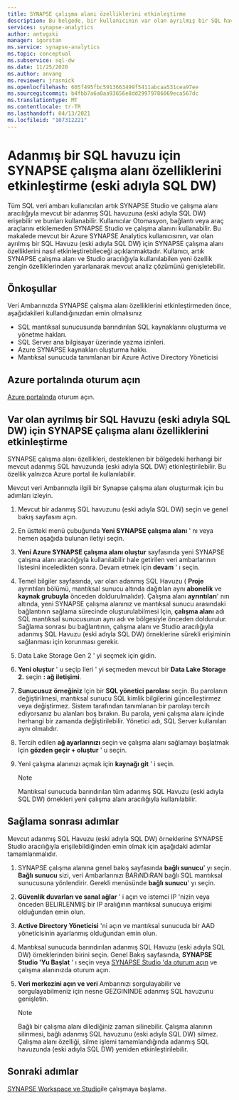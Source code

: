 ```yaml
---
title: SYNAPSE çalışma alanı özelliklerini etkinleştirme
description: Bu belgede, bir kullanıcının var olan ayrılmış bir SQL havuzunda (eski adıyla SQL DW) SYNAPSE çalışma alanı özelliklerini nasıl etkinleştirebilmesi açıklanmaktadır.
services: synapse-analytics
author: antvgski
manager: igorstan
ms.service: synapse-analytics
ms.topic: conceptual
ms.subservice: sql-dw
ms.date: 11/25/2020
ms.author: anvang
ms.reviewer: jrasnick
ms.openlocfilehash: 605f495fbc5913663499f5411abcaa531cea97ee
ms.sourcegitcommit: b4fbb7a6a0aa93656e8dd29979786069eca567dc
ms.translationtype: MT
ms.contentlocale: tr-TR
ms.lasthandoff: 04/13/2021
ms.locfileid: "107312221"
---
```

# <a name="enabling-synapse-workspace-features-for-a-dedicated-sql-pool-formerly-sql-dw"></a>Adanmış bir SQL havuzu için SYNAPSE çalışma alanı özelliklerini etkinleştirme (eski adıyla SQL DW)

Tüm SQL veri ambarı kullanıcıları artık SYNAPSE Studio ve çalışma alanı aracılığıyla mevcut bir adanmış SQL havuzuna (eski adıyla SQL DW) erişebilir ve bunları kullanabilir. Kullanıcılar Otomasyon, bağlantı veya araç araçlarını etkilemeden SYNAPSE Studio ve çalışma alanını kullanabilir. Bu makalede mevcut bir Azure SYNAPSE Analytics kullanıcısının, var olan ayrılmış bir SQL Havuzu (eski adıyla SQL DW) için SYNAPSE çalışma alanı özelliklerini nasıl etkinleştirebileceği açıklanmaktadır. Kullanıcı, artık SYNAPSE çalışma alanı ve Studio aracılığıyla kullanılabilen yeni özellik zengin özelliklerinden yararlanarak mevcut analiz çözümünü genişletebilir.   

## <a name="prerequisites"></a>Önkoşullar
Veri Ambarınızda SYNAPSE çalışma alanı özelliklerini etkinleştirmeden önce, aşağıdakileri kullandığınızdan emin olmalısınız
- SQL mantıksal sunucusunda barındırılan SQL kaynaklarını oluşturma ve yönetme hakları.
- SQL Server ana bilgisayar üzerinde yazma izinleri. 
- Azure SYNAPSE kaynakları oluşturma hakkı.
- Mantıksal sunucuda tanımlanan bir Azure Active Directory Yöneticisi

## <a name="sign-in-to-the-azure-portal"></a>Azure portalında oturum açın

[Azure portalında](https://portal.azure.com/) oturum açın.

## <a name="enabling-synapse-workspace-features-for-an-existing-dedicated-sql-pool-formerly-sql-dw"></a>Var olan ayrılmış bir SQL Havuzu (eski adıyla SQL DW) için SYNAPSE çalışma alanı özelliklerini etkinleştirme

SYNAPSE çalışma alanı özellikleri, desteklenen bir bölgedeki herhangi bir mevcut adanmış SQL havuzunda (eski adıyla SQL DW) etkinleştirilebilir. Bu özellik yalnızca Azure portal ile kullanılabilir.

Mevcut veri Ambarınızla ilgili bir Synapse çalışma alanı oluşturmak için bu adımları izleyin.
1. Mevcut bir adanmış SQL havuzunu (eski adıyla SQL DW) seçin ve genel bakış sayfasını açın.
2. En üstteki menü çubuğunda **Yeni SYNAPSE çalışma alanı** ' nı veya hemen aşağıda bulunan iletiyi seçin.
3. **Yeni Azure SYNAPSE çalışma alanı oluştur** sayfasında yeni SYNAPSE çalışma alanı aracılığıyla kullanılabilir hale getirilen veri ambarlarının listesini inceledikten sonra. Devam etmek için **devam** ' ı seçin.
4. Temel bilgiler sayfasında, var olan adanmış SQL Havuzu ( **Proje** ayrıntıları bölümü, mantıksal sunucu altında dağıtılan aynı **abonelik** ve **kaynak grubuyla** önceden doldurulmalıdır). Çalışma alanı **ayrıntıları**' nın altında, yeni SYNAPSE çalışma alanınız ve mantıksal sunucu arasındaki bağlantının sağlama sürecinde oluşturulabilmesi Için, **çalışma alanı** adı SQL mantıksal sunucusunun aynı adı ve bölgesiyle önceden doldurulur. Sağlama sonrası bu bağlantının, çalışma alanı ve Studio aracılığıyla adanmış SQL Havuzu (eski adıyla SQL DW) örneklerine sürekli erişiminin sağlanması için korunması gerekir.
5. Data Lake Storage Gen 2 ' yi seçmek için gidin.
6. **Yeni oluştur** ' u seçip Ileri ' yi seçmeden mevcut bir **Data Lake Storage 2.** seçin **: ağ iletişimi**.
7. **Sunucusuz örneğiniz** Için bir **SQL yönetici parolası** seçin. Bu parolanın değiştirilmesi, mantıksal sunucu SQL kimlik bilgilerini güncelleştirmez veya değiştirmez. Sistem tarafından tanımlanan bir parolayı tercih ediyorsanız bu alanları boş bırakın. Bu parola, yeni çalışma alanı içinde herhangi bir zamanda değiştirilebilir. Yönetici adı, SQL Server kullanılan aynı olmalıdır.
8. Tercih edilen **ağ ayarlarınızı** seçin ve çalışma alanı sağlamayı başlatmak Için **gözden geçir + oluştur** ' u seçin.
9. Yeni çalışma alanınızı açmak için **kaynağı git** ' i seçin.

    > [!NOTE]
    > Mantıksal sunucuda barındırılan tüm adanmış SQL Havuzu (eski adıyla SQL DW) örnekleri yeni çalışma alanı aracılığıyla kullanılabilir.

## <a name="post-provisioning-steps"></a>Sağlama sonrası adımlar
Mevcut adanmış SQL Havuzu (eski adıyla SQL DW) örneklerine SYNAPSE Studio aracılığıyla erişilebildiğinden emin olmak için aşağıdaki adımlar tamamlanmalıdır.
1. SYNAPSE çalışma alanına genel bakış sayfasında **bağlı sunucu**' yı seçin. **Bağlı sunucu** sizi, veri Ambarlarınızı BARıNDıRAN bağlı SQL mantıksal sunucusuna yönlendirir. Gerekli menüsünde **bağlı sunucu**' yı seçin.
2. **Güvenlik duvarları ve sanal ağlar** ' i açın ve istemci IP 'nizin veya önceden BELIRLENMIŞ bir IP aralığının mantıksal sunucuya erişimi olduğundan emin olun.
3. **Active Directory Yöneticisi** 'ni açın ve mantıksal sunucuda bir AAD yöneticisinin ayarlanmış olduğundan emin olun.
4. Mantıksal sunucuda barındırılan adanmış SQL Havuzu (eski adıyla SQL DW) örneklerinden birini seçin. Genel Bakış sayfasında, **SYNAPSE Studio 'Yu Başlat** ' ı seçin veya [SYNAPSE Studio 'da oturum açın](https://web.azuresynapse.net) ve çalışma alanınızda oturum açın.

5. **Veri merkezini açın ve veri** Ambarınızı sorgulayabilir ve sorgulayabilmeniz için nesne GEZGININDE adanmış SQL havuzunu genişletin.

    > [!NOTE] 
    > Bağlı bir çalışma alanı dilediğiniz zaman silinebilir. Çalışma alanının silinmesi, bağlı adanmış SQL havuzunu (eski adıyla SQL DW) silmez. Çalışma alanı özelliği, silme işlemi tamamlandığında adanmış SQL havuzunda (eski adıyla SQL DW) yeniden etkinleştirilebilir.

## <a name="next-steps"></a>Sonraki adımlar
[SYNAPSE Workspace ve Studio](../get-started.md)ile çalışmaya başlama.
